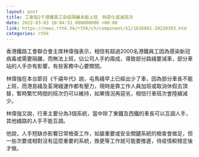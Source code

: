 ```yaml
---
layout: post
title: 工會指2千港鐵員工染疫隔離未能上班　倘惡化或減班次
date: 2022-03-03 10:04:51.000000000 +08:00
link: https://news.rthk.hk/rthk/ch/component/k2/1636891-20220303.htm
categories: rthk
---
```


香港鐵路工會聯合會主席林偉強表示，相信有超過2000名港鐵員工因為感染新冠病毒或需要隔離，而無法上班，佔公司人手約兩成，導致部分路綫要減車，部分車站的人手亦有影響，有些客務中心要關閉。

林偉強在本台節目《千禧年代》說，屯馬綫早上已經出少了車，因為部分車長不能上班，而港島綫及荃灣綫運作都有壓力，現時是靠工作人員加班或取消休假去頂替，暫時繁忙時間的班次仍可以維持，如果情況再惡劣，相信行車班次會陸續減少。

林偉強又說，行車主要分為3個系統，當中除了東鐵及西鐵的車長可以互調人手，其他綫路的人手不能互調。

他說，人手短缺亦影響日常檢查工作，如屬重要或安全關鍵系統的檢查會做足，但一些次要或相對沒有這麼重要的系統，換更等工作就可能要推遲，待疫情較穩定後才做。

